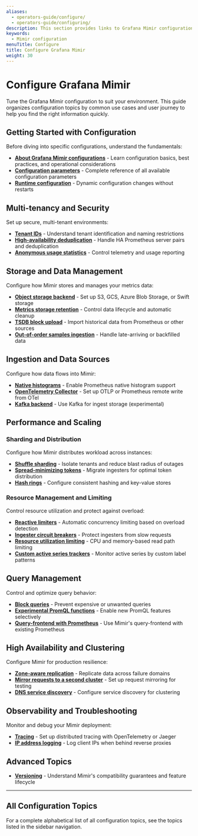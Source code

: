 ```yaml
---
aliases:
  - operators-guide/configure/
  - operators-guide/configuring/
description: This section provides links to Grafana Mimir configuration topics.
keywords:
  - Mimir configuration
menuTitle: Configure
title: Configure Grafana Mimir
weight: 30
---
```


# Configure Grafana Mimir

Tune the Grafana Mimir configuration to suit your environment. This guide organizes configuration topics by common use cases and user journey to help you find the right information quickly.

## Getting Started with Configuration

Before diving into specific configurations, understand the fundamentals:

- **[About Grafana Mimir configurations](about-configurations.md)** - Learn configuration basics, best practices, and operational considerations
- **[Configuration parameters](configuration-parameters/)** - Complete reference of all available configuration parameters
- **[Runtime configuration](about-runtime-configuration.md)** - Dynamic configuration changes without restarts

## Multi-tenancy and Security

Set up secure, multi-tenant environments:

- **[Tenant IDs](about-tenant-ids.md)** - Understand tenant identification and naming restrictions
- **[High-availability deduplication](configure-high-availability-deduplication.md)** - Handle HA Prometheus server pairs and deduplication
- **[Anonymous usage statistics](about-anonymous-usage-statistics-reporting.md)** - Control telemetry and usage reporting

## Storage and Data Management

Configure how Mimir stores and manages your metrics data:

- **[Object storage backend](configure-object-storage-backend.md)** - Set up S3, GCS, Azure Blob Storage, or Swift storage
- **[Metrics storage retention](configure-metrics-storage-retention.md)** - Control data lifecycle and automatic cleanup
- **[TSDB block upload](configure-tsdb-block-upload.md)** - Import historical data from Prometheus or other sources
- **[Out-of-order samples ingestion](configure-out-of-order-samples-ingestion.md)** - Handle late-arriving or backfilled data

## Ingestion and Data Sources

Configure how data flows into Mimir:

- **[Native histograms](configure-native-histograms-ingestion.md)** - Enable Prometheus native histogram support
- **[OpenTelemetry Collector](configure-otel-collector.md)** - Set up OTLP or Prometheus remote write from OTel
- **[Kafka backend](configure-kafka-backend.md)** - Use Kafka for ingest storage (experimental)

## Performance and Scaling

### Sharding and Distribution

Configure how Mimir distributes workload across instances:

- **[Shuffle sharding](configure-shuffle-sharding/)** - Isolate tenants and reduce blast radius of outages
- **[Spread-minimizing tokens](configure-spread-minimizing-tokens/)** - Migrate ingesters for optimal token distribution
- **[Hash rings](configure-hash-rings.md)** - Configure consistent hashing and key-value stores

### Resource Management and Limiting

Control resource utilization and protect against overload:

- **[Reactive limiters](about-reactive-limiters.md)** - Automatic concurrency limiting based on overload detection
- **[Ingester circuit breakers](about-ingester-circuit-breakers.md)** - Protect ingesters from slow requests
- **[Resource utilization limiting](configure-resource-utilization-based-ingester-read-path-limiting.md)** - CPU and memory-based read path limiting
- **[Custom active series trackers](configure-custom-trackers.md)** - Monitor active series by custom label patterns

## Query Management

Control and optimize query behavior:

- **[Block queries](configure-blocked-queries.md)** - Prevent expensive or unwanted queries
- **[Experimental PromQL functions](configure-experimental-promql-functions.md)** - Enable new PromQL features selectively
- **[Query-frontend with Prometheus](configure-the-query-frontend-work-with-prometheus.md)** - Use Mimir's query-frontend with existing Prometheus

## High Availability and Clustering

Configure Mimir for production resilience:

- **[Zone-aware replication](configure-zone-aware-replication.md)** - Replicate data across failure domains
- **[Mirror requests to a second cluster](mirror-requests-to-a-second-cluster/)** - Set up request mirroring for testing
- **[DNS service discovery](about-dns-service-discovery.md)** - Configure service discovery for clustering

## Observability and Troubleshooting

Monitor and debug your Mimir deployment:

- **[Tracing](configure-tracing.md)** - Set up distributed tracing with OpenTelemetry or Jaeger
- **[IP address logging](about-ip-address-logging.md)** - Log client IPs when behind reverse proxies

## Advanced Topics

- **[Versioning](about-versioning.md)** - Understand Mimir's compatibility guarantees and feature lifecycle

---

## All Configuration Topics

For a complete alphabetical list of all configuration topics, see the topics listed in the sidebar navigation.
